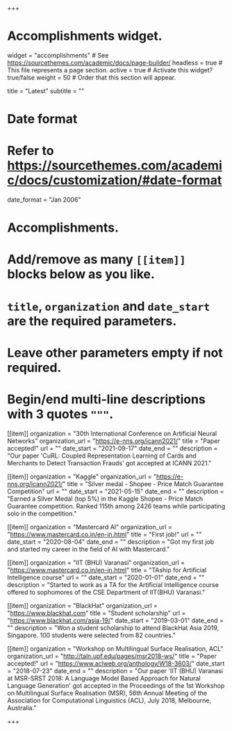 +++
# Accomplishments widget.
widget = "accomplishments"  # See https://sourcethemes.com/academic/docs/page-builder/
headless = true  # This file represents a page section.
active = true  # Activate this widget? true/false
weight = 50  # Order that this section will appear.

title = "Latest"
subtitle = ""

# Date format
#   Refer to https://sourcethemes.com/academic/docs/customization/#date-format
date_format = "Jan 2006"

# Accomplishments.
#   Add/remove as many `[[item]]` blocks below as you like.
#   `title`, `organization` and `date_start` are the required parameters.
#   Leave other parameters empty if not required.
#   Begin/end multi-line descriptions with 3 quotes `"""`.

[[item]]
  organization = "30th International Conference on Artificial Neural Networks"
  organization_url = "https://e-nns.org/icann2021/"
  title = "Paper accepted!"
  url = ""
  date_start = "2021-09-17"
  date_end = ""
  description = "Our paper 'CuRL: Coupled Representation Learning of Cards and Merchants to Detect Transaction Frauds' got accepted at ICANN 2021."

[[item]]
  organization = "Kaggle"
  organization_url = "https://e-nns.org/icann2021/"
  title = "Silver medal - Shopee - Price Match Guarantee Competition"
  url = ""
  date_start = "2021-05-15"
  date_end = ""
  description = "Earned a Silver Medal (top 5%) in the Kaggle Shopee - Price Match Guarantee competition. Ranked 115th among 2426 teams while participating solo in the competition."

[[item]]
  organization = "Mastercard AI"
  organization_url = "https://www.mastercard.co.in/en-in.html"
  title = "First job!"
  url = ""
  date_start = "2020-08-04"
  date_end = ""
  description = "Got my first job and started my career in the field of AI with Mastercard."

[[item]]
  organization = "IIT (BHU) Varanasi"
  organization_url = "https://www.mastercard.co.in/en-in.html"
  title = "TAship for Artificial Intelligence course"
  url = ""
  date_start = "2020-01-01"
  date_end = ""
  description = "Started to work as a TA for the Artificial Intelligence course offered to sophomores of the CSE Department of IIT(BHU) Varanasi."

[[item]]
  organization = "BlackHat"
  organization_url = "https://www.blackhat.com"
  title = "Student scholarship"
  url = "https://www.blackhat.com/asia-19/"
  date_start = "2019-03-01"
  date_end = ""
  description = "Won a student scholarship to attend BlackHat Asia 2019, Singapore. 100 students were selected from 82 countries."

[[item]]
  organization = "Workshop on Multilingual Surface Realisation, ACL"
  organization_url = "http://taln.upf.edu/pages/msr2018-ws/"
  title = "Paper accepted!"
  url = "https://www.aclweb.org/anthology/W18-3603/"
  date_start = "2018-07-23"
  date_end = ""
  description = "Our paper 'IIT (BHU) Varanasi at MSR-SRST 2018: A Language Model Based Approach for Natural Language Generation' got accepted in the Proceedings of the 1st Workshop on Multilingual Surface Realisation (MSR), 56th Annual Meeting of the Association for Computational Linguistics (ACL), July 2018, Melbourne, Australia."

+++
